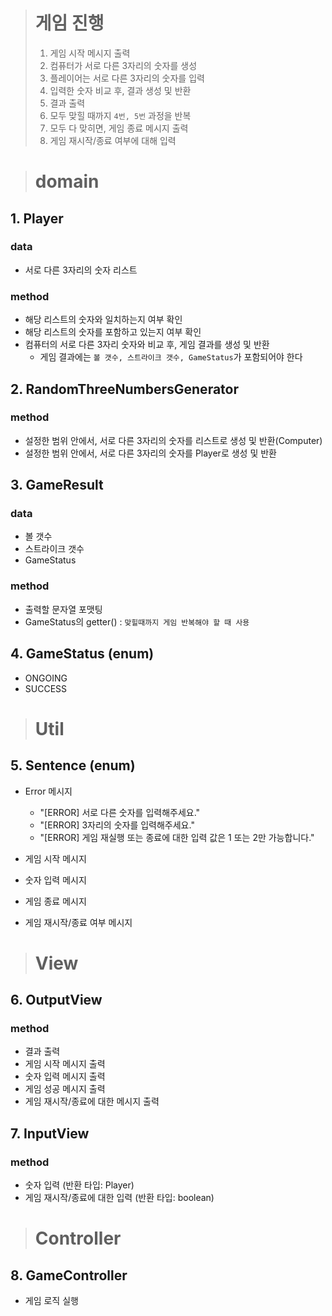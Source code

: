 > # 게임 진행
>1. 게임 시작 메시지 출력
>2. 컴퓨터가 서로 다른 3자리의 숫자를 생성
>3. 플레이어는 서로 다른 3자리의 숫자를 입력
>4. 입력한 숫자 비교 후, 결과 생성 및 반환
>5. 결과 출력
>6. 모두 맞힐 때까지 `4번, 5번` 과정을 반복
>7. 모두 다 맞히면, 게임 종료 메시지 출력
>8. 게임 재시작/종료 여부에 대해 입력
>


> # domain

## 1. Player

### data

- 서로 다른 3자리의 숫자 리스트

### method

- 해당 리스트의 숫자와 일치하는지 여부 확인
- 해당 리스트의 숫자를 포함하고 있는지 여부 확인
- 컴퓨터의 서로 다른 3자리 숫자와 비교 후, 게임 결과를 생성 및 반환
    - 게임 결과에는 `볼 갯수, 스트라이크 갯수, GameStatus`가 포함되어야 한다

## 2. RandomThreeNumbersGenerator

### method

- 설정한 범위 안에서, 서로 다른 3자리의 숫자를 리스트로 생성 및 반환(Computer)
- 설정한 범위 안에서, 서로 다른 3자리의 숫자를 Player로 생성 및 반환

## 3. GameResult

### data

- 볼 갯수
- 스트라이크 갯수
- GameStatus

### method

- 출력할 문자열 포맷팅
- GameStatus의 getter() : `맞힐때까지 게임 반복해야 할 때 사용`

## 4. GameStatus (enum)

- ONGOING
- SUCCESS

> # Util

## 5. Sentence (enum)

- Error 메시지
    - "[ERROR] 서로 다른 숫자를 입력해주세요."
    - "[ERROR] 3자리의 숫자를 입력해주세요."
    - "[ERROR] 게임 재실행 또는 종료에 대한 입력 값은 1 또는 2만 가능합니다."

- 게임 시작 메시지
- 숫자 입력 메시지
- 게임 종료 메시지
- 게임 재시작/종료 여부 메시지

> # View

## 6. OutputView

### method

- 결과 출력
- 게임 시작 메시지 출력
- 숫자 입력 메시지 출력
- 게임 성공 메시지 출력
- 게임 재시작/종료에 대한 메시지 출력

## 7. InputView

### method

- 숫자 입력 (반환 타입: Player)
- 게임 재시작/종료에 대한 입력 (반환 타입: boolean)

> # Controller

## 8. GameController

- 게임 로직 실행
